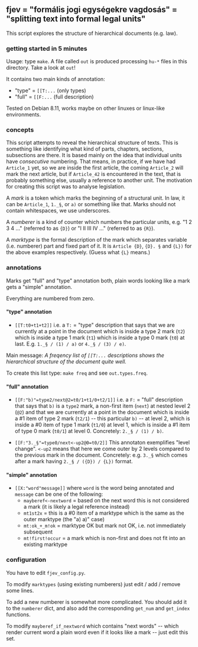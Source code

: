 ## fjev = "formális jogi egységekre vagdosás" = "splitting text into formal legal units"

This script explores the structure of hierarchical documents (e.g. law).

### getting started in 5 minutes

Usage: type `make`. A file called `out` is produced
processing `hu-*` files in this directory.
Take a look at `out`!

It contains two main kinds of annotation:
 * "type" = `[[T:...` (only types)
 * "full" = `[[F:...` (full description)

Tested on Debian 8.11, works maybe on other linuxes or linux-like environments.

### concepts

This script attempts to reveal the hierarchical structure of texts.
This is something like identifying
what kind of parts, chapters, sections, subsections are there. 
It is based mainly on the idea that individual units have
_consecutive_ numbering. That means, in practice,
if we have had `Article_1` yet, so we are inside the first article,
the coming `Article_2` will mark the next article,
but if `Article_42` is encountered in the text,
that is probably something else, usually a reference to another unit. 
The motivation for creating this script was to analyse legislation.

A _mark_ is a token which marks the beginning of a structural unit.
In law, it can be `Article_1`, `1._§`, or `a)` or something like that.
Marks should not contain whitespaces, we use underscores.

A _numberer_ is a kind of counter which numbers the particular units,
e.g. "1 2 3 4 ..." (referred to as `{D}`) or
"I II III IV ..." (referred to as `{R}`).

A _marktype_ is the formal description of the mark
which separates variable (i.e. numberer) part and fixed part of it.
It is `Article {D}`, `{D}. §` and `{L})` for the above examples respectively.
(Guess what `{L}` means.)

### annotations

Marks get "full" and "type" annotation both,
plain words looking like a mark gets a "simple" annotation.

Everything are numbered from zero.

#### "type" annotation

 * `[[T:t0+t1+t2]]`
i.e. a `T:` = "type" description that says
that we are currently at a point in the document which is 
inside a type 2 mark (`t2`)
which is inside a type 1 mark (`t1`)
which is inside a type 0 mark (`t0`) at last.
E.g. `1._§ / (1) / a)` or `4._§ / (3) / e)`.

Main message:
_A freqency list of `[[T:...` descriptions
shows the hierarchical structure of the document quite well._

To create this list type: `make freq` and see `out.types.freq`.

#### "full" annotation

 * `[[F:"b)"=type2/next@2=t0/1+t1/0+t2/1]]`
i.e. a `F:` = "full" description that says
that `b)` is a `type2` mark, a non-first item (`next`)
at nested level 2 (`@2`)
and that we are currently at a point in the document which is
inside a #1 item of type 2 mark (`t2/1`) -- this particular `b)` -- at level 2,
which is inside a #0 item of type 1 mark (`t1/0`) at level 1,
which is inside a #1 item of type 0 mark (`t0/1`) at level 0.
Concretely: `2._§ / (1) / b)`.

 * `[[F:"3._§"=type0/next<-up2@0=t0/2]]`
This annotaton exemplifies "level change".
`<-up2` means that here we come outer by 2 levels
compared to the previous mark in the document.
Concretely: e.g. `3._§` which comes after
a mark having `2._§ / ({D}) / {L})` format.

#### "simple" annotation

 * `[[X:"word"message]]`
where `word` is the word being annotated
and `message` can be one of the following:
   * `mayberef<-nextword` = based on the next word
this is not considered a mark (it is likely a legal reference instead)
   * `mt1st2x` = this is a #0 item of a marktype
which is the same as the outer marktype (the "a) a)" case)
   * `mt:ok_+_m!ok` = marktype OK but mark not OK,
i.e. not immediately subsequent
   * `mt!first!occur` = a mark which is non-first
and does not fit into an existing marktype

### configuration

You have to edit `fjev_config.py`.

To modify `marktypes` (using existing numberers)
just edit / add / remove some lines.

To add a new numberer is somewhat more complicated.
You should add it to the `numberer` dict,
and also add the corresponding `get_num` and `get_index` functions.

To modify `mayberef_if_nextword` which contains "next words"
-- which render current word a plain word
even if it looks like a mark -- just edit this set.

